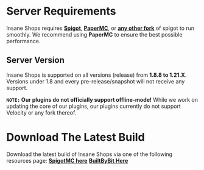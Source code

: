 # Server Requirements
Insane Shops requires **[Spigot](https://getbukkit.org/download/spigot)**, **[PaperMC](https://papermc.io/downloads)**, or **[any other fork](https://github.com/Anything-Minecraft-Team/anything-minecraft/blob/main/docs/server/info/lists/server_software.md)** of spigot to run smoothly. We recommend using **PaperMC** to ensure the best possible performance.
<br>

## Server Version
Insane Shops is supported on all versions (release) from **1.8.8 to 1.21.X**. Versions under 1.8 and every pre-release/snapshot will not receive any support.
<br>

**`NOTE:` Our plugins do not officially support offline-mode!**
While we work on updating the core of our plugins, our plugins currently do not support Velocity or any fork thereof. 
<br>

# Download The Latest Build
Download the latest build of Insane Shops via one of the following resources page:
**[SpigotMC here](https://www.spigotmc.org/resources/insane-shops.67352/)**
**[BuiltByBit Here](https://builtbybit.com/resources/insane-shops.19032/)**
